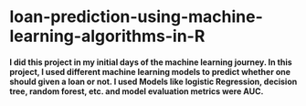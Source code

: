 # loan-prediction-using-machine-learning-algorithms-in-R
#### I did this project in my initial days of the machine learning journey. In this project, I used different machine learning models to predict whether one should given a loan or not. I used Models like logistic Regression, decision tree, random forest, etc. and model evaluation metrics were AUC.
